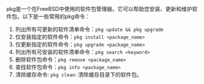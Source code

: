 pkg是一个在FreeBSD中使用的软件包管理器。它可以帮助您安装、更新和维护软件包。以下是一些常用的pkg命令：

1. 列出所有可更新的软件清单命令：`pkg update && pkg upgrade`
2. 仅安装指定的软件命令：`pkg install <package_name>`
3. 仅更新指定的软件命令：`pkg upgrade <package_name>`
4. 列出所有可安装的软件清单命令：`pkg search <keyword>`
5. 删除软件包命令：`pkg remove <package_name>`
6. 查找软件包命令：`pkg info <package_name>`
7. 清除缓存命令: `pkg clean`: 清除缓存目录下的软件包。